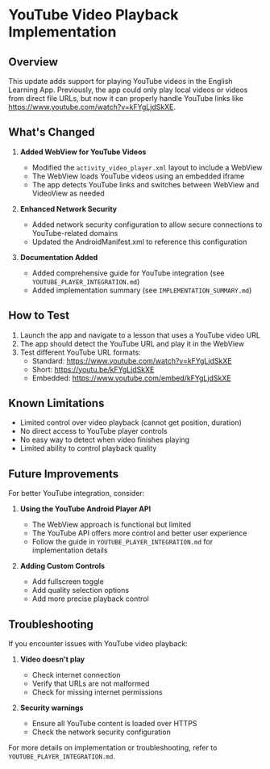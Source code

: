 # YouTube Video Playback Implementation

## Overview

This update adds support for playing YouTube videos in the English Learning App. Previously, the app could only play local videos or videos from direct file URLs, but now it can properly handle YouTube links like https://www.youtube.com/watch?v=kFYgLjdSkXE.

## What's Changed

1. **Added WebView for YouTube Videos**
   - Modified the `activity_video_player.xml` layout to include a WebView
   - The WebView loads YouTube videos using an embedded iframe
   - The app detects YouTube links and switches between WebView and VideoView as needed

2. **Enhanced Network Security**
   - Added network security configuration to allow secure connections to YouTube-related domains
   - Updated the AndroidManifest.xml to reference this configuration

3. **Documentation Added**
   - Added comprehensive guide for YouTube integration (see `YOUTUBE_PLAYER_INTEGRATION.md`)
   - Added implementation summary (see `IMPLEMENTATION_SUMMARY.md`)

## How to Test

1. Launch the app and navigate to a lesson that uses a YouTube video URL
2. The app should detect the YouTube URL and play it in the WebView
3. Test different YouTube URL formats:
   - Standard: https://www.youtube.com/watch?v=kFYgLjdSkXE
   - Short: https://youtu.be/kFYgLjdSkXE
   - Embedded: https://www.youtube.com/embed/kFYgLjdSkXE

## Known Limitations

- Limited control over video playback (cannot get position, duration)
- No direct access to YouTube player controls
- No easy way to detect when video finishes playing
- Limited ability to control playback quality

## Future Improvements

For better YouTube integration, consider:

1. **Using the YouTube Android Player API**
   - The WebView approach is functional but limited
   - The YouTube API offers more control and better user experience
   - Follow the guide in `YOUTUBE_PLAYER_INTEGRATION.md` for implementation details

2. **Adding Custom Controls**
   - Add fullscreen toggle
   - Add quality selection options
   - Add more precise playback control

## Troubleshooting

If you encounter issues with YouTube video playback:

1. **Video doesn't play**
   - Check internet connection
   - Verify that URLs are not malformed
   - Check for missing internet permissions

2. **Security warnings**
   - Ensure all YouTube content is loaded over HTTPS
   - Check the network security configuration

For more details on implementation or troubleshooting, refer to `YOUTUBE_PLAYER_INTEGRATION.md`. 
